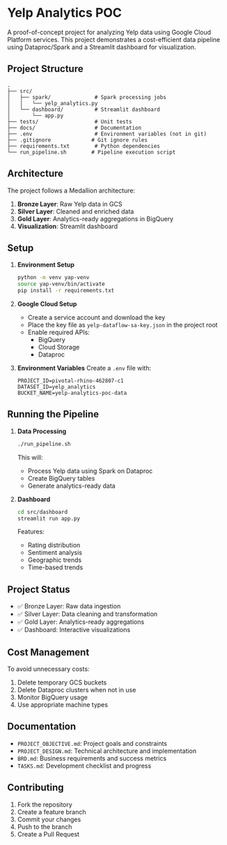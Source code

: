 # Yelp Analytics POC

A proof-of-concept project for analyzing Yelp data using Google Cloud Platform services. This project demonstrates a cost-efficient data pipeline using Dataproc/Spark and a Streamlit dashboard for visualization.

## Project Structure

```
.
├── src/
│   ├── spark/              # Spark processing jobs
│   │   └── yelp_analytics.py
│   └── dashboard/          # Streamlit dashboard
│       └── app.py
├── tests/                  # Unit tests
├── docs/                   # Documentation
├── .env                    # Environment variables (not in git)
├── .gitignore             # Git ignore rules
├── requirements.txt        # Python dependencies
└── run_pipeline.sh        # Pipeline execution script
```

## Architecture

The project follows a Medallion architecture:
1. **Bronze Layer**: Raw Yelp data in GCS
2. **Silver Layer**: Cleaned and enriched data
3. **Gold Layer**: Analytics-ready aggregations in BigQuery
4. **Visualization**: Streamlit dashboard

## Setup

1. **Environment Setup**
   ```bash
   python -m venv yap-venv
   source yap-venv/bin/activate
   pip install -r requirements.txt
   ```

2. **Google Cloud Setup**
   - Create a service account and download the key
   - Place the key file as `yelp-dataflow-sa-key.json` in the project root
   - Enable required APIs:
     - BigQuery
     - Cloud Storage
     - Dataproc

3. **Environment Variables**
   Create a `.env` file with:
   ```
   PROJECT_ID=pivotal-rhino-462807-c1
   DATASET_ID=yelp_analytics
   BUCKET_NAME=yelp-analytics-poc-data
   ```

## Running the Pipeline

1. **Data Processing**
   ```bash
   ./run_pipeline.sh
   ```
   This will:
   - Process Yelp data using Spark on Dataproc
   - Create BigQuery tables
   - Generate analytics-ready data

2. **Dashboard**
   ```bash
   cd src/dashboard
   streamlit run app.py
   ```
   Features:
   - Rating distribution
   - Sentiment analysis
   - Geographic trends
   - Time-based trends

## Project Status

- ✅ Bronze Layer: Raw data ingestion
- ✅ Silver Layer: Data cleaning and transformation
- ✅ Gold Layer: Analytics-ready aggregations
- ✅ Dashboard: Interactive visualizations

## Cost Management

To avoid unnecessary costs:
1. Delete temporary GCS buckets
2. Delete Dataproc clusters when not in use
3. Monitor BigQuery usage
4. Use appropriate machine types

## Documentation

- `PROJECT_OBJECTIVE.md`: Project goals and constraints
- `PROJECT_DESIGN.md`: Technical architecture and implementation
- `BRD.md`: Business requirements and success metrics
- `TASKS.md`: Development checklist and progress

## Contributing

1. Fork the repository
2. Create a feature branch
3. Commit your changes
4. Push to the branch
5. Create a Pull Request